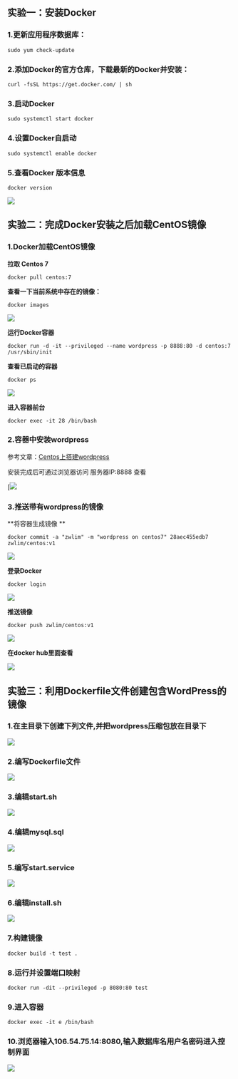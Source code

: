 ## 实验一：安装Docker

### **1.更新应用程序数据库：**

```
sudo yum check-update
```

### 2.添加Docker的官方仓库，下载最新的Docker并安装：

```
curl -fsSL https://get.docker.com/ | sh
```

### 3.启动Docker

```
sudo systemctl start docker
```

### 4.设置Docker自启动

```
sudo systemctl enable docker
```

### 5.查看Docker 版本信息

```
docker version
```

![](./image/image002.jpg)

## 实验二：完成Docker安装之后加载CentOS镜像

### 1.Docker加载CentOS镜像

**拉取 Centos 7**

```
docker pull centos:7
```

**查看一下当前系统中存在的镜像：**

```
docker images
```

![](./image/image003.jpg)

**运行Docker容器**

```
docker run -d -it --privileged --name wordpress -p 8888:80 -d centos:7 /usr/sbin/init
```

**查看已启动的容器**

```
docker ps
```

![](./image/image004.jpg)

**进入容器前台**

```
docker exec -it 28 /bin/bash
```

### 2.容器中安装wordpress

参考文章：[Centos上搭建wordpress](https://github.com/zwlin2/CloudComPuting/tree/master/chapter2)

安装完成后可通过浏览器访问 服务器IP:8888 查看

[![](./image/image005.jpg)

### 3.推送带有wordpress的镜像

**将容器生成镜像 **

```
docker commit -a "zwlim" -m "wordpress on centos7" 28aec455edb7 zwlim/centos:v1
```

![](./image/image006.jpg)

**登录Docker**

```
docker login
```

![](./image/image007.jpg)

**推送镜像**

```
docker push zwlim/centos:v1
```

![](./image/image008.jpg)

**在docker hub里面查看**

![](./image/image009.jpg)

## 实验三：利用Dockerfile文件创建包含WordPress的镜像

### 1.在主目录下创建下列文件,并把wordpress压缩包放在目录下

![](./image/image011.png)

### **2.编写Dockerfile文件**

![](./image/image001.png)

### **3.编辑start.sh**

![](./image/image003.png)

### **4.编辑mysql.sql**

![](./image/image005.png)

### **5.编写start.service**

![](./image/image007.png)

### **6.编辑install.sh**

![](./image/image009.png)

### **7.构建镜像**

```
docker build -t test .
```

### **8.运行并设置端口映射**

```
docker run -dit --privileged -p 8080:80 test
```

### **9.进入容器**

```
docker exec -it e /bin/bash
```

### **10.浏览器输入106.54.75.14:8080,输入数据库名用户名密码进入控制界面**

![](./image/image014.jpg)
